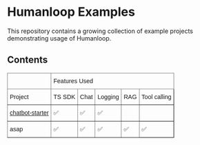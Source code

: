 # Humanloop Examples

This repository contains a growing collection of example projects demonstrating usage of Humanloop.

## Contents

<style type="text/css">
.tg  {border-collapse:collapse;border-spacing:0;}
.tg td{border-color:black;border-style:solid;border-width:1px;font-family:Arial, sans-serif;font-size:14px;
  overflow:hidden;padding:10px 5px;word-break:normal;}
.tg th{border-color:black;border-style:solid;border-width:1px;font-family:Arial, sans-serif;font-size:14px;
  font-weight:normal;overflow:hidden;padding:10px 5px;word-break:normal;}
.tg .tg-0pky{border-color:inherit;text-align:left;vertical-align:top}
.tg .tg-0lax{text-align:left;vertical-align:top}
</style>
<table class="tg">
<thead>
  <tr>
    <th class="tg-0pky"></th>
    <th class="tg-0pky" colspan="5">Features Used</th>
  </tr>
</thead>
<tbody>
  <tr>
    <td class="tg-0pky">Project</td>
    <td class="tg-0pky">TS SDK</td>
    <td class="tg-0pky">Chat</td>
    <td class="tg-0pky">Logging</td>
    <td class="tg-0pky">RAG</td>
    <td class="tg-0lax">Tool calling</td>
  </tr>
  <tr>
    <td class="tg-0pky"><a href="/chatbot-starter" target="_blank" rel="noopener noreferrer">chatbot-starter</a></td>
    <td class="tg-0pky">✅</td>
    <td class="tg-0pky"><span style="font-weight:400;font-style:normal">✅</span></td>
    <td class="tg-0pky">✅</td>
    <td class="tg-0pky"></td>
    <td class="tg-0lax"></td>
  </tr>
  <tr>
    <td class="tg-0pky">asap</td>
    <td class="tg-0pky"><span style="font-weight:400;font-style:normal">✅</span></td>
    <td class="tg-0pky">✅</td>
    <td class="tg-0pky">✅</td>
    <td class="tg-0pky">✅</td>
    <td class="tg-0lax">✅</td>
  </tr>
</tbody>
</table>
